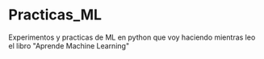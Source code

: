 # Practicas_ML
Experimentos y practicas de ML en python  que voy haciendo mientras leo el libro "Aprende Machine Learning"
